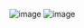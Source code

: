 ![image](https://github.com/Vivek-Upadhyay-29/Netflix-Clone/assets/128276747/21a481f7-8a1d-4aa3-813f-35d857bca6e7)
![image](https://github.com/Vivek-Upadhyay-29/Netflix-Clone/assets/128276747/b927c606-018e-4c9a-afa6-a507a969f441)
